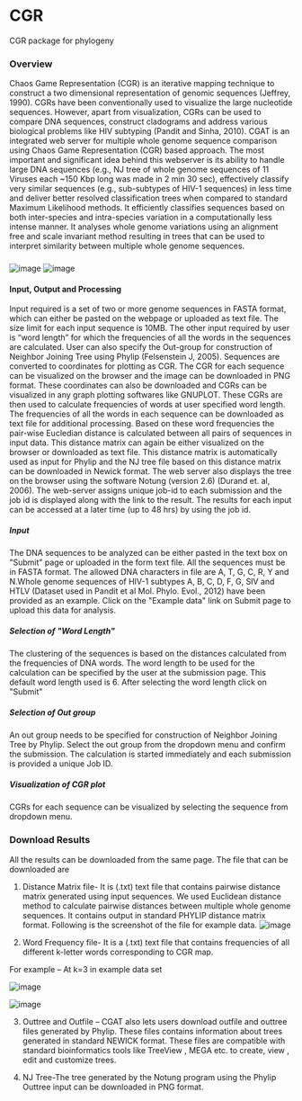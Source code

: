 # CGR
CGR package for phylogeny


### Overview
Chaos Game Representation (CGR) is an iterative mapping technique to construct a two dimensional representation of genomic sequences (Jeffrey, 1990). CGRs have been conventionally used to visualize the large nucleotide sequences. However, apart from visualization, CGRs can be used to compare DNA sequences, construct cladograms and address various biological problems like HIV subtyping (Pandit and Sinha, 2010). CGAT is an integrated web server for multiple whole genome sequence comparison using Chaos Game Representation (CGR) based approach. The most important and significant idea behind this webserver is its ability to handle large DNA sequences (e.g., NJ tree of whole genome sequences of 11 Viruses each ~150 Kbp long was made in 2 min 30 sec), effectively classify very similar sequences (e.g., sub-subtypes of HIV-1 sequences) in less time and deliver better resolved classification trees when compared to standard Maximum Likelihood methods. It efficiently classifies sequences based on both inter-species and intra-species variation in a computationally less intense manner. It analyses whole genome variations using an alignment free and scale invariant method resulting in trees that can be used to interpret similarity between multiple whole genome sequences.

###
![image](https://user-images.githubusercontent.com/45668229/186615844-71da47d7-d15c-4da3-8495-86720fccf993.png)
![image](https://user-images.githubusercontent.com/45668229/186615878-f6bc04ee-9263-4d56-898e-a318d11c9427.png)

#### Input, Output and Processing
Input required is a set of two or more genome sequences in FASTA format, which can either be pasted on the webpage or uploaded as text file. The size limit for each input sequence is 10MB. The other input required by user is “word length” for which the frequencies of all the words in the sequences are calculated. User can also specify the Out-group for construction of Neighbor Joining Tree using Phylip (Felsenstein J, 2005). Sequences are converted to coordinates for plotting as CGR. The CGR for each sequence can be visualized on the browser and the image can be downloaded in PNG format. These coordinates can also be downloaded and CGRs can be visualized in any graph plotting softwares like GNUPLOT. These CGRs are then used to calculate frequencies of words at user specified word length. The frequencies of all the words in each sequence can be downloaded as text file for additional processing. Based on these word frequencies the pair-wise Eucledian distance is calculated between all pairs of sequences in input data. This distance matrix can again be either visualized on the browser or downloaded as text file. This distance matrix is automatically used as input for Phylip and the NJ tree file based on this distance matrix can be downloaded in Newick format. The web server also displays the tree on the browser using the software Notung (version 2.6) (Durand et. al, 2006). The web-server assigns unique job-id to each submission and the job id is displayed along with the link to the result. The results for each input can be accessed at a later time (up to 48 hrs) by using the job id.

##### Input
The DNA sequences to be analyzed can be either pasted in the text box on "Submit" page or uploaded in the form text file. All the sequences must be in FASTA format. The allowed DNA characters in file are A, T, G, C, R, Y and N.Whole genome sequences of HIV-1 subtypes A, B, C, D, F, G, SIV and HTLV (Dataset used in Pandit et al Mol. Phylo. Evol., 2012) have been provided as an example. Click on the "Example data" link on Submit page to upload this data for analysis.

##### Selection of "Word Length"
The clustering of the sequences is based on the distances calculated from the frequencies of DNA words. The word length to be used for the calculation can be specified by the user at the submission page. This default word length used is 6. After selecting the word length click on "Submit"

##### Selection of Out group
An out group needs to be specified for construction of Neighbor Joining Tree by Phylip. Select the out group from the dropdown menu and confirm the submission. The calculation is started immediately and each submission is provided a unique Job ID.

##### Visualization of CGR plot
CGRs for each sequence can be visualized by selecting the sequence from dropdown menu.

### Download Results
All the results can be downloaded from the same page. The file that can be downloaded are

1) Distance Matrix file- It is (.txt) text file that contains pairwise distance matrix generated using input sequences. We used Euclidean distance method to calculate pairwise distances between multiple whole genome sequences. It contains output in standard PHYLIP distance matrix format. Following is the screenshot of the file for example data.
 ![image](https://user-images.githubusercontent.com/45668229/186616689-8c4f8efa-06fa-4d4f-bffa-1b3fbe71cdf4.png)
 
 2) Word Frequency file- It is a (.txt) text file that contains frequencies of all different k-letter words corresponding to CGR map.

For example – At k=3 in example data set

![image](https://user-images.githubusercontent.com/45668229/186616875-97dcc3aa-0d9d-4f1b-a0f9-4db0f96f8390.png)


![image](https://user-images.githubusercontent.com/45668229/186616980-55dcef85-6164-496f-86c1-add97badadcf.png)

3) Outtree and Outfile – CGAT also lets users download outfile and outtree files generated by Phylip. These files contains information about trees generated in standard NEWICK format. These files are compatible with standard bioinformatics tools like TreeView , MEGA etc. to create, view , edit and customize trees.

4) NJ Tree-The tree generated by the Notung program using the Phylip Outtree input can be downloaded in PNG format.
